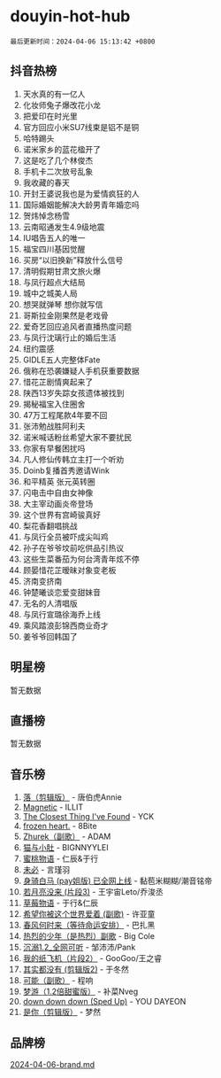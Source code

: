 # douyin-hot-hub

`最后更新时间：2024-04-06 15:13:42 +0800`

## 抖音热榜

1. 天水真的有一亿人
1. 化妆师兔子爆改花小龙
1. 把爱印在时光里
1. 官方回应小米SU7线束是铝不是铜
1. 哈特踢头
1. 诺米家乡的蓝花楹开了
1. 这是吃了几个林俊杰
1. 手机卡二次放号乱象
1. 我收藏的春天
1. 开封王婆说我也是为爱情疯狂的人
1. 国际婚姻能解决大龄男青年婚恋吗
1. 贺炜悼念杨雪
1. 云南昭通发生4.9级地震
1. IU唱告五人的唯一
1. 福宝四川基因觉醒
1. 买房“以旧换新”释放什么信号
1. 清明假期甘肃文旅火爆
1. 与凤行超点大结局
1. 城中之城美人局
1. 想哭就弹琴 想你就写信
1. 哥斯拉金刚果然是老戏骨
1. 爱奇艺回应追风者直播热度问题
1. 与凤行沈璃行止的婚后生活
1. 纽约震感
1. GIDLE五人完整体Fate
1. 俄称在恐袭嫌疑人手机获重要数据
1. 惜花芷剧情爽起来了
1. 陕西13岁失踪女孩遗体被找到
1. 揭秘福宝入住圈舍
1. 47万工程尾款4年要不回
1. 张沛勉战胜阿利夫
1. 诺米喊话粉丝希望大家不要扰民
1. 你家有早餐困扰吗
1. 凡人修仙传韩立主打一个听劝
1. Doinb复播首秀邀请Wink
1. 和平精英 张元英转圈
1. 闪电击中自由女神像
1. 大主宰动画炎帝登场
1. 这个世界有宫崎骏真好
1. 梨花香翻唱挑战
1. 与凤行全员被吓成尖叫鸡
1. 孙子在爷爷坟前吃供品引热议
1. 这些生菜番茄为何台湾青年炫不停
1. 顾晏惜花芷暧昧对象变老板
1. 济南变挤南
1. 钟楚曦谈恋爱变甜妹音
1. 无名的人清唱版
1. 与凤行宣璐徐海乔上线
1. 乘风踏浪彭锦西商业奇才
1. 姜爷爷回韩国了

## 明星榜

暂无数据

## 直播榜

暂无数据

## 音乐榜

1. [落（剪辑版）](https://sf5-hl-cdn-tos.douyinstatic.com/obj/tos-cn-ve-2774/o0h6HvN1BBbli9LtU3i5fQIleBQMF5Cg4TZmmC) - 唐伯虎Annie
1. [Magnetic](https://sf3-cdn-tos.douyinstatic.com/obj/tos-cn-ve-2774/oAQCYdBNZfLACGDmVFAsfAtpy32tqErgQ3XgBN) - ILLIT
1. [The Closest Thing I've Found](https://sf5-hl-cdn-tos.douyinstatic.com/obj/tos-cn-ve-2774/514ab5d9146f4d2ca454b7adff8e5e4d) - YCK
1. [frozen heart.](https://sf3-cdn-tos.douyinstatic.com/obj/tos-cn-ve-2774/oIIWJfyjIACZA9zQMtnJ6hQQhFC4vhCupoRBsO) - 8Bite
1. [Zhurek（副歌）](https://sf5-hl-cdn-tos.douyinstatic.com/obj/tos-cn-ve-2774/ooQm8FBZQDlf0btEYgVpCcSCQfrdJGBEKZYBGS) - ADAM
1. [猫与小肚](https://sf6-cdn-tos.douyinstatic.com/obj/tos-cn-ve-2774/osZeoClMECgK8DYl6VebABgbchEtPYQjZEnRtd) - BIGNNYYLEI
1. [蜜桃物语](https://sf3-cdn-tos.douyinstatic.com/obj/tos-cn-ve-2774/oIhOSCZtIACtYU4XQkngiW9kCBfVD1Fz9IYeqL) - 仁辰&于行
1. [未必](https://sf27-cdn-tos.douyinstatic.com/obj/tos-cn-ve-2774/ogntQMFnKQDZUgTCYuJgfLEtleYZZFxBQqhhFB) - 言瑾羽
1. [身骑白马 (pay姐版) 已全网上线](https://sf5-hl-cdn-tos.douyinstatic.com/obj/tos-cn-ve-2774/oQLO5ZgLsFkaDhdIIveF2zUCgfweY0gWaH4AQG) - 黏苞米糊糊/潮音铭帝
1. [若月亮没来 (片段3)](https://sf5-hl-cdn-tos.douyinstatic.com/obj/tos-cn-ve-2774/okfyEUsGW1B1ovJi5JiN9IjvAT2lMwA054GoEB) - 王宇宙Leto/乔浚丞
1. [草莓物语](https://sf3-cdn-tos.douyinstatic.com/obj/tos-cn-ve-2774/okynhJ7jEAIIZBfsLgYMEI8QC3WbQNN66RKzhT) - 于行&仁辰
1. [希望你被这个世界爱着 (副歌)](https://sf6-cdn-tos.douyinstatic.com/obj/tos-cn-ve-2774/oUHCmWQfZlE3QQBKBeD8rCFLpJzPgCpImhsxMt) - 许亚童
1. [春风何时来（等待命运安排）](https://sf5-hl-cdn-tos.douyinstatic.com/obj/tos-cn-ve-2774/oICBNbD3gelMfB4WgiD1KI2jQtXZE2FgHLwtsl) - 巴扎黑
1. [热烈的少年（是热烈）副歌](https://sf3-cdn-tos.douyinstatic.com/obj/tos-cn-ve-2774/owVNI0CLDAUMtSz6TEYvfFBFL4UDFFhLfgK8fa) - Big Cole
1. [沉溺1.2_全网可听](https://sf5-hl-cdn-tos.douyinstatic.com/obj/tos-cn-ve-2774/ok2QoiBqsWAX9McZmWiI9gAB0EzwD4Xj6yfmtH) - 邹沛沛/Pank
1. [我的纸飞机（片段2）](https://sf5-hl-cdn-tos.douyinstatic.com/obj/tos-cn-ve-2774/oM2ZrKcg2CD5AeRB2gkeXOFB1IxAGJdZPazYHf) - GooGoo/王之睿
1. [其实都没有 (剪辑版2)](https://sf27-cdn-tos.douyinstatic.com/obj/tos-cn-ve-2774/oEBNQenHZtBhxYjGgUDQk0BCHTigQafgFlbQ7k) - 于冬然
1. [可能（副歌）](https://sf5-hl-cdn-tos.douyinstatic.com/obj/tos-cn-ve-2774/cde1731888894259b333569393c2fb51) - 程响
1. [梦游（1.2倍甜蜜版）](https://sf6-cdn-tos.douyinstatic.com/obj/tos-cn-ve-2774/o4gyAUm8hwufoEABmwVIiQtHsFuGzAEEWtNMzo) - 补菜Nveg
1. [down down down (Sped Up)](https://sf6-cdn-tos.douyinstatic.com/obj/tos-cn-ve-2774/ow80iABiXIO9DsFwK6WeZKMaJRi3BPJAotDy8m) - YOU DAYEON
1. [是你（剪辑版）](https://sf3-cdn-tos.douyinstatic.com/obj/tos-cn-ve-2774/46019dae783c4c969944217fe1cfafc4) - 梦然

## 品牌榜

[2024-04-06-brand.md](2024-04-06-brand.md)

